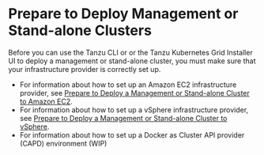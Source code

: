 
# Prepare to Deploy Management or Stand-alone Clusters

Before you can use the Tanzu CLI or or the Tanzu Kubernetes Grid Installer UI to deploy a management or stand-alone cluster, you must make sure that your infrastructure provider is correctly set up.

- For information about how to set up an Amazon EC2 infrastructure provider, see [Prepare to Deploy a Management or Stand-alone Cluster to Amazon EC2](aws.md).
- For information about how to set up a vSphere infrastructure provider, see [Prepare to Deploy a Management or Stand-alone Cluster to vSphere](vsphere.md).
- For information about how to set up a Docker as Cluster API provider (CAPD) environment  (WIP)  


